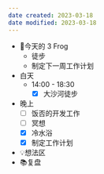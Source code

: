 ```yaml
---
date created: 2023-03-18 
date modified: 2023-03-18
---
```

- 🐸今天的 3 Frog
	- 徒步
	- 制定下一周工作计划
- 白天
	- 14:00 - 18:30
		- [x] 大沙河徒步
- 晚上
	- [ ] 饭否的开发工作
	- [ ] 冥想
	- [x] 冷水浴
	- [x] 制定工作计划
- 💡想法区
- 📚复盘
